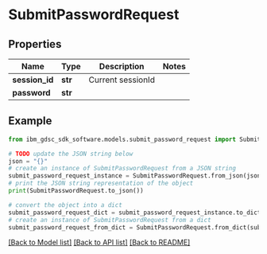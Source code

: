 # SubmitPasswordRequest


## Properties

Name | Type | Description | Notes
------------ | ------------- | ------------- | -------------
**session_id** | **str** | Current sessionId | 
**password** | **str** |  | 

## Example

```python
from ibm_gdsc_sdk_software.models.submit_password_request import SubmitPasswordRequest

# TODO update the JSON string below
json = "{}"
# create an instance of SubmitPasswordRequest from a JSON string
submit_password_request_instance = SubmitPasswordRequest.from_json(json)
# print the JSON string representation of the object
print(SubmitPasswordRequest.to_json())

# convert the object into a dict
submit_password_request_dict = submit_password_request_instance.to_dict()
# create an instance of SubmitPasswordRequest from a dict
submit_password_request_from_dict = SubmitPasswordRequest.from_dict(submit_password_request_dict)
```
[[Back to Model list]](../README.md#documentation-for-models) [[Back to API list]](../README.md#documentation-for-api-endpoints) [[Back to README]](../README.md)


